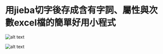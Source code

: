# 用jieba切字後存成含有字詞、屬性與次數excel檔的簡單好用小程式

![alt text](https://imgur.com/a/0pd5rBQ)

![alt text](https://imgur.com/a/FoiVNRb)
